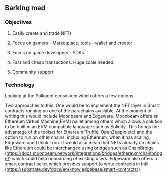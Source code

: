 ## Barking mad

### Objectives
1. Easily create and trade NFTs

2. Focus on gamers - Marketplace, tools - wallet and creator

3. Focus on game developers - SDKs

4. Fast and cheap transactions.  Huge scale needed.

5. Community support


### Technology

Looking at the Polkadot ecosystem which offers a few options.

Two approaches to this.  One would be to implement the NFT layer in Smart contracts running on one of the parachains available.  At the moment of writing this would include Moonbeam and Edgeware.  Moonbeam offers an Ethereum Virtual Machine(EVM) pallet among others which allows a solution to be built in an EVM compatible language such as Solidity.  This brings the advantage of the toolset for Ethereum(Truffle, OpenZeppin etc) and the option to run on other chains, including Ethereum, when it has scaling, Edgeware and I think Tron.  It would also mean that NFTs already on chains like Ethereum could be interchanged using bridges such as ChainBridge (https://docs.moonbeam.network/integrations/bridges/ethereum/chainbridge/) which could help onboarding of existing users.  Edgeware also offers a smart contract pallet which provides support to write contracts in Ink! (https://substrate.dev/docs/en/knowledgebase/smart-contracts/)


